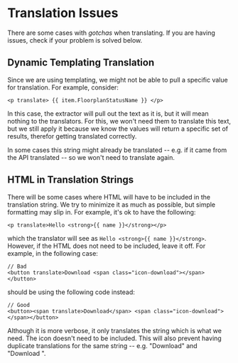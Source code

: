 # Translation Issues

There are some cases with _gotchas_ when translating. If you are having issues, check if your problem is solved below.


## Dynamic Templating Translation

Since we are using templating, we might not be able to pull a specific value for translation. For example, consider:

    <p translate> {{ item.FloorplanStatusName }} </p>

In this case, the extractor will pull out the text as it is, but it will mean nothing to the translators. For this, we won't need them to translate this text, but we still apply it because we know the values will return a specific set of results, therefor getting translated correctly.

In some cases this string might already be translated -- e.g. if it came from the API translated -- so we won't need to translate again.


## HTML in Translation Strings

There will be some cases where HTML will have to be included in the translation string. We try to minimize it as much as possible, but simple formatting may slip in. For example, it's ok to have the following:

    <p translate>Hello <strong>{{ name }}</strong></p>

which the translator will see as `Hello <strong>{{ name }}</strong>`. However, if the HTML does not need to be included, leave it off. For example, in the following case:

    // Bad
    <button translate>Download <span class="icon-download"></span></button>

should be using the following code instead:

    // Good
    <button><span translate>Download</span> <span class="icon-download"></span></button>

Although it is more verbose, it only translates the string which is what we need. The icon doesn't need to be included. This will also prevent having duplicate translations for the same string -- e.g. "Download" and "Download <span class="icon-download"></span>".